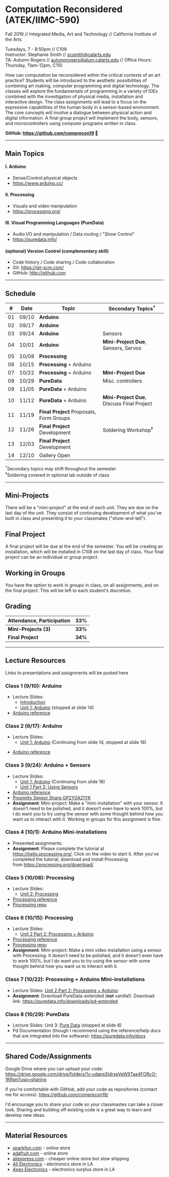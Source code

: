 # Computation Reconsidered (ATEK/IIMC-590)

Fall 2019 // Integrated Media, Art and Technology // California Institute of the Arts   

Tuesdays, 7 - 8:50pm // C108  
Instructor: Stephanie Smith // scsmith@calarts.edu  
TA: Autumn Rogers // autumnrogers@alum.calarts.edu // Office Hours: Thursday, 11am-12pm, C110

How can computation be reconsidered within the critical contexts of an art practice? Students will be introduced to the aesthetic possibilities of combining art making, computer programming and digital technology. The classes will explore the fundamentals of programming in a variety of IDEs combined with the investigation of physical media, installation and interactive design. The class assignments will lead to a focus on the expressive capabilities of the human body in a sensor-based environment. The core concepts will involve a dialogue between physical action and digital information. A final group project will implement the body, sensors, and microcontrollers using computer programs written in class. 

**GitHub: https://github.com/comprecon19 📌**

----

## Main Topics

#### I. Arduino

- Sense/Control physical objects
- https://www.arduino.cc/  

#### II. Processing

- Visuals and video manipulation
- https://processing.org/  

#### III. Visual Programming Languages (PureData)

- Audio I/O and manipulation / Data routing / "Show Control"
- https://puredata.info/  

#### (optional) Version Control (complementary skill)

- Code history / Code sharing / Code collaboration
- Git: https://git-scm.com/  
- GitHub: http://github.com  

----

## Schedule

| #  | Date  | Topic                                    | Secondary Topics<sup>†</sup>   | 
| -- | ----- | ---------------------------------------- | ------------------ |
| 01 | 09/10 | **Arduino**          		                |         |
| 02 | 09/17 | **Arduino**                              |  |
| 03 | 09/24 | **Arduino**                              | Sensors |
| 04 | 10/01 | **Arduino**                            | **Mini-Project Due**, Sensors, Servos |
| 05 | 10/08 | **Processing**                           |  |
| 06 | 10/15 | **Processing** + Arduino                 |  |
| 07 | 10/22 | **Processing** + Arduino               | **Mini-Project Due** |
| 08 | 10/29 | **PureData**                    | Misc. controllers |
| 09 | 11/05 | **PureData** + Arduino          |  |
| 10 | 11/12 | **PureData** + Arduino     | **Mini-Project Due**, Discuss Final Project |
| 11 | 11/19 | **Final Project** Proposals, Form Groups |  |
| 12 | 11/26 | **Final Project** Development            | Soldering Workshop<sup>‡</sup> |
| 13 | 12/03 | **Final Project** Development            |  |
| 14 | 12/10 | Gallery Open                             |  |

<sup>†</sup>Secondary topics may shift throughout the semester  
<sup>‡</sup>Soldering covered in optional lab outside of class

----

## Mini-Projects

There will be a "mini-project" at the end of each unit. They are due on the last day of the unit. They consist of continuing development of what you've built in class and presenting it to your classmates ("show-and-tell").

## Final Project

A final project will be due at the end of the semester. You will be creating an installation, which will be installed in C108 on the last day of class. Your final project can be an individual or group project.

## Working in Groups

You have the option to work in groups in class, on all assignments, and on the final project. This will be left to each student's discretion.

## Grading

| Attendance, Participation | **33%** |
| -- | -- |
| **Mini-Projects (3)** | **33%** |
| **Final Project** | **34%** |

----

## Lecture Resources
Links to presentations and assignments will be posted here

### Class 1 (9/10): Arduino
* Lecture Slides:
	* [Introduction](https://docs.google.com/presentation/d/1ieypce1NK4Uj5I1XEnf5JNzx8_ffnfwSAkrNP6d_ggA/edit?usp=sharing) 
	* [Unit 1: Arduino](https://docs.google.com/presentation/d/1aqimhHVYOilbZO4N1p5yQH5pJ2R0MO5yCkZhvTLtLD4/edit?usp=sharing) (stopped at slide 14)
* [Arduino reference](https://www.arduino.cc/reference/en)

### Class 2 (9/17): Arduino
* Lecture Slides:  
	* [Unit 1: Arduino](https://docs.google.com/presentation/d/1aqimhHVYOilbZO4N1p5yQH5pJ2R0MO5yCkZhvTLtLD4/edit?usp=sharing) (Continuing from slide 14, stopped at slide 18)  
<!-- 	* [Unit 1 Part 2: Using Sensors](https://docs.google.com/presentation/d/1awsR6jF_iQ5WbuQjSiDJqHeoBsccIat1hBDR26AGRhk/edit?usp=sharing) (if time)  --> 
* [Arduino reference](https://www.arduino.cc/reference/en)

### Class 3 (9/24): Arduino + Sensors
* Lecture Slides:  
	* [Unit 1: Arduino](https://docs.google.com/presentation/d/1aqimhHVYOilbZO4N1p5yQH5pJ2R0MO5yCkZhvTLtLD4/edit?usp=sharing) (Continuing from slide 18)  
	* [Unit 1 Part 2: Using Sensors](https://docs.google.com/presentation/d/1awsR6jF_iQ5WbuQjSiDJqHeoBsccIat1hBDR26AGRhk/edit?usp=sharing)   
* [Arduino reference](https://www.arduino.cc/reference/en)
* [Proximity Sensor Sharp GP2Y0A21YK](https://www.sparkfun.com/products/242)
* **Assignment**: Mini-project: Make a "mini-installation" with your sensor. It doesn’t need to be polished, and it doesn’t even have to work 100%, but I do want you to try using the sensor with some thought behind how you want us to interact with it. Working in groups for this assignment is fine.

### Class 4 (10/1): Arduino Mini-installations
* Presented assignments.
* **Assignment**: Please complete the tutorial at https://hello.processing.org/. Click on the video to start it. After you've completed the tutorial, download and install Processing from https://processing.org/download/  

### Class 5 (10/08): Processing
* Lecture Slides:  
	* [Unit 2: Processing](https://docs.google.com/presentation/d/1JgUzmAH9QypYAYmk7qTeQqFojIc4OsZLzbLIpgzU248/edit?usp=sharing)  
* [Processing reference](https://processing.org/reference/)
* [Processing repo](https://github.com/comprecon19/processing)  

### Class 6 (10/15): Processing
* Lecture Slides:  
	* [Unit 2 Part 2: Processing + Arduino](https://docs.google.com/presentation/d/1gFJNayxIeQcHFTfrKRn87OXbCeGbu_TAbhBeUuZChlE/edit?usp=sharing)  
* [Processing reference](https://processing.org/reference/)
* [Processing repo](https://github.com/comprecon19/processing)  
* **Assignment**: Mini-project: Make a mini video installation using a sensor with Processing. It doesn’t need to be polished, and it doesn’t even have to work 100%, but I do want you to try using the sensor with some thought behind how you want us to interact with it. 

### Class 7 (10/22): Processing + Arduino Mini-installations
* Lecture Slides: [Unit 2 Part 2: Processing + Arduino](https://docs.google.com/presentation/d/1gFJNayxIeQcHFTfrKRn87OXbCeGbu_TAbhBeUuZChlE/edit?usp=sharing)
* **Assignment**: Download PureData-extended (**not** vanilla!). Download link: https://puredata.info/downloads/pd-extended

### Class 8 (10/29): PureData
* Lecture Slides: Unit 3: [Pure Data](https://docs.google.com/presentation/d/1-XoKHMFXEM7abuDlLD6aAH6jTycuxOBri1bOIL-leVQ/edit?usp=sharing) (stopped at slide 8)
* Pd Documentation (though I recommend using the reference/help docs that are integrated into the software): https://puredata.info/docs

----

## Shared Code/Assignments

Google Drive where you can upload your code:  
https://drive.google.com/drive/folders/1y-udansSIdrseVeW9Taa4FORcO-1KRgn?usp=sharing

If you're comfortable with GitHub, add your code as repositories (contact me for access):
https://github.com/comprecon19/

I'd encourage you to share your code so your classmastes can take a closer look. Sharing and building off existing code is a great way to learn and develop new ideas.

----

## Material Resources
- [sparkfun.com](http://sparkfun.com) - online store  
- [adafruit.com](http://adafruit.com) - online store  
- [aliexpress.com](http://aliexpress.com) - cheaper online store but slow shipping  
- [All Electronics](https://www.allelectronics.com/) - electronics store in LA  
- [Apex Electronics](https://www.apexsurplus.com/) - electronics surplus store in LA  